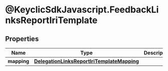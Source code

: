 # @KeyclicSdkJavascript.FeedbackLinksReportIriTemplate

## Properties
Name | Type | Description | Notes
------------ | ------------- | ------------- | -------------
**mapping** | [**DelegationLinksReportIriTemplateMapping**](DelegationLinksReportIriTemplateMapping.md) |  | [optional] 


